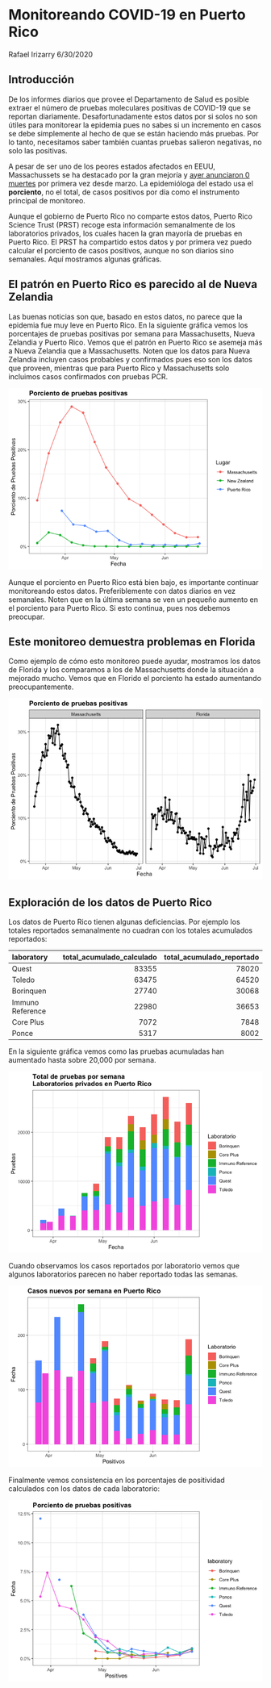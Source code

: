 Monitoreando COVID-19 en Puerto Rico
================
Rafael Irizarry
6/30/2020

## Introducción

De los informes diarios que provee el Departamento de Salud es posible
extraer el número de pruebas moleculares positivas de COVID-19 que se
reportan diariamente. Desafortunadamente estos datos por si solos no son
útiles para monitorear la epidemia pues no sabes si un incremento en
casos se debe simplemente al hecho de que se están haciendo más pruebas.
Por lo tanto, necesitamos saber también cuantas pruebas salieron
negativas, no solo las positivas.

A pesar de ser uno de los peores estados afectados en EEUU,
Massachussets se ha destacado por la gran mejoría y [ayer anunciaron 0
muertes](https://www.bostonherald.com/2020/06/30/zero-new-coronavirus-deaths-reported-in-massachusetts-after-data-cleaning/)
por primera vez desde marzo. La epidemióloga del estado usa el
**porciento**, no el total, de casos positivos por día como el
instrumento principal de monitoreo.

Aunque el gobierno de Puerto Rico no comparte estos datos, Puerto Rico
Science Trust (PRST) recoge esta información semanalmente de los
laboratorios privados, los cuales hacen la gran mayoría de pruebas en
Puerto Rico. El PRST ha compartido estos datos y por primera vez puedo
calcular el porciento de casos positivos, aunque no son diarios sino
semanales. Aquí mostramos algunas gráficas.

## El patrón en Puerto Rico es parecido al de Nueva Zelandia

Las buenas noticias son que, basado en estos datos, no parece que la
epidemia fue muy leve en Puerto Rico. En la siguiente gráfica vemos los
porcentajes de pruebas positivas por semana para Massachusetts, Nueva
Zelandia y Puerto Rico. Vemos que el patrón en Puerto Rico se asemeja
más a Nueva Zelandia que a Massachusetts. Noten que los datos para
Nueva Zelandia incluyen casos probables y confirmados pues eso son los
datos que proveen, mientras que para Puerto Rico y Massachusetts solo
incluimos casos confirmados con pruebas PCR.

![](pr-covid_files/figure-gfm/nz-ma-pr-1.png)<!-- -->

Aunque el porciento en Puerto Rico está bien bajo, es importante
continuar monitoreando estos datos. Preferiblemente con datos diarios en
vez semanales. Noten que en la última semana se ven un pequeño aumento
en el porciento para Puerto Rico. Si esto continua, pues nos debemos
preocupar.

## Este monitoreo demuestra problemas en Florida

Como ejemplo de cómo esto monitoreo puede ayudar, mostramos los datos de
Florida y los comparamos a los de Massachusetts donde la situación a
mejorado mucho. Vemos que en Florido el porciento ha estado aumentando
preocupantemente.

![](pr-covid_files/figure-gfm/fl-ma-1.png)<!-- -->

## Exploración de los datos de Puerto Rico

Los datos de Puerto Rico tienen algunas deficiencias. Por ejemplo los
totales reportados semanalmente no cuadran con los totales acumulados
reportados:

| laboratory       | total\_acumulado\_calculado | total\_acumulado\_reportado |
| :--------------- | --------------------------: | --------------------------: |
| Quest            |                       83355 |                       78020 |
| Toledo           |                       63475 |                       64520 |
| Borinquen        |                       27740 |                       30068 |
| Immuno Reference |                       22980 |                       36653 |
| Core Plus        |                        7072 |                        7848 |
| Ponce            |                        5317 |                        8002 |

En la siguiente gráfica vemos como las pruebas acumuladas han aumentado
hasta sobre 20,000 por semana.

![](pr-covid_files/figure-gfm/total-test-by-lab-1.png)<!-- -->

Cuando observamos los casos reportados por laboratorio vemos que algunos
laboratorios parecen no haber reportado todas las semanas.

![](pr-covid_files/figure-gfm/cases-by-lab-1.png)<!-- -->

Finalmente vemos consistencia en los porcentajes de positividad
calculados con los datos de cada laboratorio:

![](pr-covid_files/figure-gfm/percent-positive-by-lab-1.png)<!-- -->
